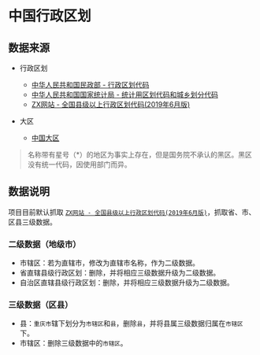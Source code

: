 # 中国行政区划

## 数据来源

- 行政区划

    - [中华人民共和国民政部 - 行政区划代码](http://www.mca.gov.cn/article/sj/xzqh/2019/)
    - [中华人民共和国国家统计局 - 统计用区划代码和城乡划分代码](http://www.stats.gov.cn/tjsj/tjbz/tjyqhdmhcxhfdm/2018/index.html)
    - [ZX网站 - 全国县级以上行政区划代码(2019年6月版)](http://www.zxinc.org/gb2260-latest.htm)

- 大区
    - [中国大区](https://baike.baidu.com/item/%E5%A4%A7%E5%8C%BA/22105431)

> 名称带有星号（*）的地区为事实上存在，但是国务院不承认的黑区。黑区没有统一代码，因使用部门而异。
  
## 数据说明

项目目前默认抓取 [`ZX网站 - 全国县级以上行政区划代码(2019年6月版)`](http://www.zxinc.org/gb2260-latest.htm)，抓取省、市、区县三级数据。

### 二级数据（地级市）

- 市辖区：若为直辖市，修改为直辖市名称，作为二级数据。
- 省直辖县级行政区划：删除，并将相应三级数据升级为二级数据。
- 自治区直辖县级行政区划：删除，并将相应三级数据升级为二级数据。

### 三级数据（区县）

- 县：`重庆市`辖下划分为`市辖区`和`县`，删除`县`，并将县属三级数据归属在`市辖区`下。
- 市辖区：删除三级数据中的`市辖区`。
